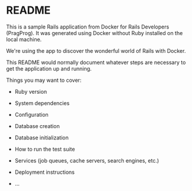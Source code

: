 # README

This is a sample Rails application from Docker for Rails Developers (PragProg).
​It was generated using Docker without Ruby installed on the local machine.

​We're using the app to discover the wonderful world of Rails with Docker.

This README would normally document whatever steps are necessary to get the
application up and running.

Things you may want to cover:

* Ruby version

* System dependencies

* Configuration

* Database creation

* Database initialization

* How to run the test suite

* Services (job queues, cache servers, search engines, etc.)

* Deployment instructions

* ...
